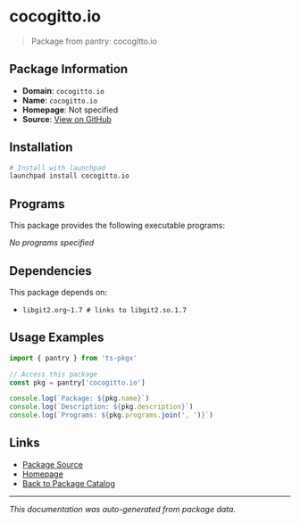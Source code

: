 # cocogitto.io

> Package from pantry: cocogitto.io

## Package Information

- **Domain**: `cocogitto.io`
- **Name**: `cocogitto.io`
- **Homepage**: Not specified
- **Source**: [View on GitHub](https://github.com/pkgxdev/pantry/tree/main/projects/cocogitto.io/package.yml)

## Installation

```bash
# Install with launchpad
launchpad install cocogitto.io
```

## Programs

This package provides the following executable programs:

*No programs specified*

## Dependencies

This package depends on:

- `libgit2.org~1.7 # links to libgit2.so.1.7`

## Usage Examples

```typescript
import { pantry } from 'ts-pkgx'

// Access this package
const pkg = pantry['cocogitto.io']

console.log(`Package: ${pkg.name}`)
console.log(`Description: ${pkg.description}`)
console.log(`Programs: ${pkg.programs.join(', ')}`)
```

## Links

- [Package Source](https://github.com/pkgxdev/pantry/tree/main/projects/cocogitto.io/package.yml)
- [Homepage](#)
- [Back to Package Catalog](../../package-catalog.md)

---

*This documentation was auto-generated from package data.*
